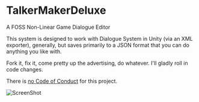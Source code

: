 # TalkerMakerDeluxe
A FOSS Non-Linear Game Dialogue Editor

This system is designed to work with Dialogue System in Unity (via an XML exporter), generally, but saves primarily to a JSON format that you can do anything you like with.

Fork it, fix it, come pretty up the advertising, do whatever. I'll gladly roll in code changes.

There is [no Code of Conduct](https://github.com/domgetter/NCoC) for this project.

![ScreenShot](https://i.imgur.com/w2hfiEC.png)
